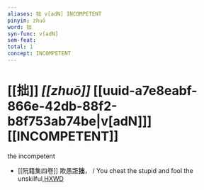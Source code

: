 ```yaml
---
aliases: 拙 v[adN] INCOMPETENT
pinyin: zhuō
word: 拙
syn-func: v[adN]
sem-feat: 
total: 1
concept: INCOMPETENT 
---
```

# [[拙]] *[[zhuō]]*  [[uuid-a7e8eabf-866e-42db-88f2-b8f753ab74be|v[adN]]] [[INCOMPETENT]]
the incompetent
 - [[阮籍集四卷]] 欺愚誑**拙**， / You cheat the stupid and fool the unskilful,[HXWD](https://hxwd.org/textview.html?location=CH2b1558_CHANT_004-20a.38)